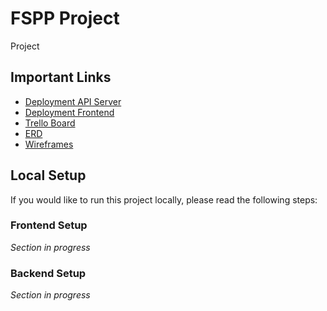 # FSPP Project

Project

## Important Links

- [Deployment API Server](https://herokuapp.com)
- [Deployment Frontend](https://herokuapp.com)
- [Trello Board](https://trello.com/b/Bcj7uhR4/pern-stack-project)
- [ERD](https://)
- [Wireframes](https://)

## Local Setup

If you would like to run this project locally, please read the following steps:

### Frontend Setup

_Section in progress_

### Backend Setup

_Section in progress_
